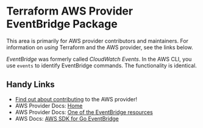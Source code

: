 # Terraform AWS Provider EventBridge Package

This area is primarily for AWS provider contributors and maintainers. For information on _using_ Terraform and the AWS provider, see the links below.

_EventBridge_ was formerly called _CloudWatch Events_. In the AWS CLI, you use `events` to identify EventBridge commands. The functionality is identical.

## Handy Links
* [Find out about contributing](../../../docs/contributing) to the AWS provider!
* AWS Provider Docs: [Home](https://registry.terraform.io/providers/hashicorp/aws/latest/docs)
* AWS Provider Docs: [One of the EventBridge resources](https://registry.terraform.io/providers/hashicorp/aws/latest/docs/resources/cloudwatch_event_rule)
* AWS Docs: [AWS SDK for Go EventBridge](https://docs.aws.amazon.com/sdk-for-go/api/service/eventbridge/)
